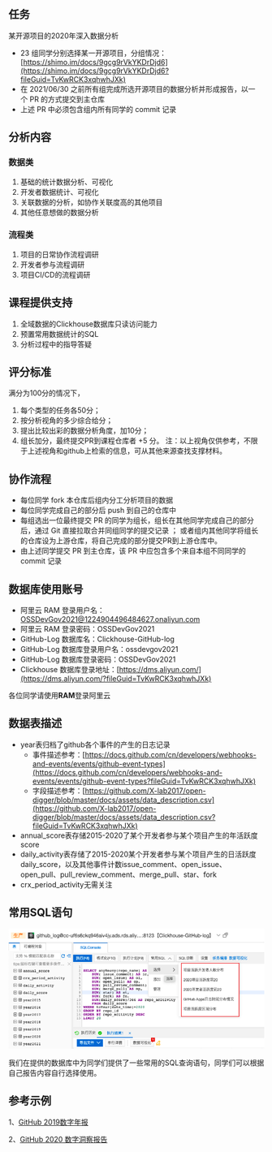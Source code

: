 ## 任务

某开源项目的2020年深入数据分析

* 23 组同学分别选择某一开源项目，分组情况：[https://shimo.im/docs/9gcg9rVkYKDrDjd6](https://shimo.im/docs/9gcg9rVkYKDrDjd6?fileGuid=TvKwRCK3xqhwhJXk)
* 在 2021/06/30 之前所有组完成所选开源项目的数据分析并形成报告，以一个 PR 的方式提交到主仓库
* 上述 PR 中必须包含组内所有同学的 commit 记录
## 分析内容

### 数据类

1. 基础的统计数据分析、可视化
2. 开发者数据统计、可视化
3. 关联数据的分析，如协作关联度高的其他项目
4. 其他任意想做的数据分析
### 流程类

1. 项目的日常协作流程调研
2. 开发者参与流程调研
3. 项目CI/CD的流程调研
## 课程提供支持

1. 全域数据的Clickhouse数据库只读访问能力
2. 预置常用数据统计的SQL
3. 分析过程中的指导答疑
## 评分标准

满分为100分的情况下，

1. 每个类型的任务各50分；
2. 按分析视角的多少综合给分；
3. 提出比较出彩的数据分析角度，加10分；
4. 组长加分，最终提交PR到课程仓库者 +5 分。
注：以上视角仅供参考，不限于上述视角和github上检索的信息，可从其他来源查找支撑材料。
## 协作流程

* 每位同学 fork 本仓库后组内分工分析项目的数据
* 每位同学完成自己的部分后 push 到自己的仓库中
* 每组选出一位最终提交 PR 的同学为组长，组长在其他同学完成自己的部分后，通过 Git 直接拉取合并同组同学的提交记录 ； 或者组内其他同学将组长的仓库设为上游仓库，将自己完成的部分提交PR到上游仓库中。
* 由上述同学提交 PR 到主仓库，该 PR 中应包含多个来自本组不同同学的 commit 记录
## 数据库使用账号

* 阿里云 RAM 登录用户名：OSSDevGov2021@1224904496484627.onaliyun.com
* 阿里云 RAM 登录密码：OSSDevGov2021
* GitHub-Log 数据库名：Clickhouse-GitHub-log
* GitHub-Log 数据库登录用户名：ossdevgov2021
* GitHub-Log 数据库登录密码：OSSDevGov2021
* Clickhouse 数据库登录地址：[https://dms.aliyun.com/](https://dms.aliyun.com/?fileGuid=TvKwRCK3xqhwhJXk)

各位同学请使用**RAM**登录阿里云

## 数据表描述

* year表归档了github各个事件的产生的日志记录
    * 事件描述参考：[https://docs.github.com/cn/developers/webhooks-and-events/events/github-event-types](https://docs.github.com/cn/developers/webhooks-and-events/events/github-event-types?fileGuid=TvKwRCK3xqhwhJXk)
    * 字段描述参考：[https://github.com/X-lab2017/open-digger/blob/master/docs/assets/data_description.csv](https://github.com/X-lab2017/open-digger/blob/master/docs/assets/data_description.csv?fileGuid=TvKwRCK3xqhwhJXk)
* annual_score表存储2015-2020了某个开发者参与某个项目产生的年活跃度score
* daily_activity表存储了2015-2020某个开发者参与某个项目产生的日活跃度daily_score，以及其他事件计数issue_comment、open_issue、open_pull、pull_review_comment、merge_pull、star、fork
* crx_period_activity无需关注
## 常用SQL语句

![image](image.png)

我们在提供的数据库中为同学们提供了一些常用的SQL查询语句，同学们可以根据自己报告内容自行选择使用。

## 参考示例

1、[GitHub 2019数字年报](https://github.com/X-lab2017/github-analysis-report-2019/blob/master/REPORT.md?fileGuid=TvKwRCK3xqhwhJXk)

2、[GitHub 2020 数字洞察报告](https://mp.weixin.qq.com/s/DYySsVe5Z2NH0hvGi4xlKg?fileGuid=TvKwRCK3xqhwhJXk)

